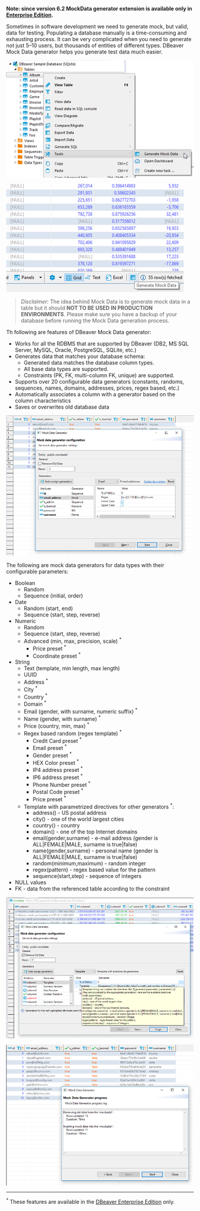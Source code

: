 **Note: since version 6.2 MockData generator extension is available only in [Enterprise Edition](Enterprise-Edition).**

Sometimes in software development we need to generate mock, but valid, data for testing. Populating a database manually is a time-consuming and exhausting process. It can be very complicated when you need to generate not just 5–10 users, but thousands of entities of different types. DBeaver Mock Data generator helps you generate test data much easier.

![](images/mockdata_menu.png) 

![](images/mockdata_button.png)

> _Disclaimer:_ The idea behind Mock Data is to generate mock data in a table but it should **NOT TO BE USED IN PRODUCTION ENVIRONMENTS**. Please make sure you have a backup of your database before running the Mock Data generation process.

Th following are features of DBeaver Mock Data generator:

* Works for all the RDBMS that are supported by DBeaver (DB2, MS SQL Server, MySQL, Oracle, PostgreSQL, SQLite, etc.)
* Generates data that matches your database schema:
    * Generated data matches the database column types.
    * All base data types are supported.
    * Constraints (PK, FK, multi-column FK, unique) are supported.
* Supports over 20 configurable data generators (constants, randoms, sequences, names, domains, addresses, prices, regex based, etc.)
* Automatically associates a column with a generator based on the column characteristics
* Saves or overwrites old database data

![](images/mockdata_wizard_2.png)

The following are mock data generators for data types with their configurable parameters:

* Boolean
    * Random
    * Sequence (initial, order)
* Date
    * Random (start, end)
    * Sequence (start, step, reverse)
* Numeric
    * Random
    * Sequence (start, step, reverse)
    * Advanced (min, max, precision, scale) <sup>*</sup>
        * Price preset <sup>*</sup>
        * Coordinate preset <sup>*</sup>
* String
    * Text (template, min length, max length)
    * UUID
    * Address <sup>*</sup>
    * City <sup>*</sup>
    * Country <sup>*</sup>
    * Domain <sup>*</sup>
    * Email (gender, with surname, numeric suffix) <sup>*</sup>
    * Name (gender, with surname) <sup>*</sup>
    * Price (country, min, max) <sup>*</sup>
    * Regex based random (regex template) <sup>*</sup>
        * Credit Card preset <sup>*</sup>
        * Email preset <sup>*</sup>
        * Gender preset <sup>*</sup>
        * HEX Color preset <sup>*</sup>
        * IP4 address preset <sup>*</sup>
        * IP6 address preset <sup>*</sup>
        * Phone Number preset <sup>*</sup>
        * Postal Code preset <sup>*</sup>
        * Price preset <sup>*</sup>
    * Template with parametrized directives for other generators <sup>*</sup>:
        * address() - US postal address
        * city() - one of the world largest cities
        * country() - country
        * domain() - one of the top Internet domains
        * email(gender,surname) - e-mail address (gender is ALL|FEMALE|MALE, surname is true|false)
        * name(gender,surname) - personal name (gender is ALL|FEMALE|MALE, surname is true|false)
        * random(minimum,maximum) - random integer
        * regex(pattern) - regex based value for the pattern
        * sequence(start,step) - sequence of integers
* NULL values
* FK - data from the referenced table according to the constraint

![](images/mockdata_template.png)

![](images/mockdata_progress.png)

***
<sup>*</sup> These features are available in the [DBeaver Enterprise Edition](https://dbeaver.com/) only.
